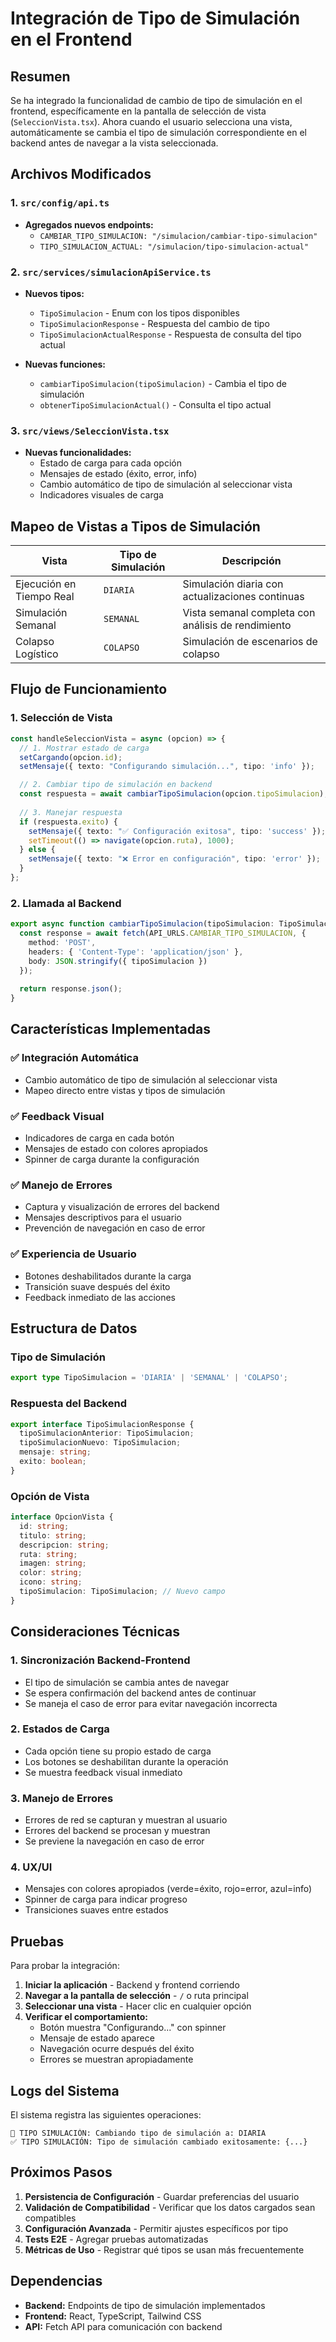 # Integración de Tipo de Simulación en el Frontend

## Resumen

Se ha integrado la funcionalidad de cambio de tipo de simulación en el frontend, específicamente en la pantalla de selección de vista (`SeleccionVista.tsx`). Ahora cuando el usuario selecciona una vista, automáticamente se cambia el tipo de simulación correspondiente en el backend antes de navegar a la vista seleccionada.

## Archivos Modificados

### 1. `src/config/api.ts`
- **Agregados nuevos endpoints:**
  - `CAMBIAR_TIPO_SIMULACION: "/simulacion/cambiar-tipo-simulacion"`
  - `TIPO_SIMULACION_ACTUAL: "/simulacion/tipo-simulacion-actual"`

### 2. `src/services/simulacionApiService.ts`
- **Nuevos tipos:**
  - `TipoSimulacion` - Enum con los tipos disponibles
  - `TipoSimulacionResponse` - Respuesta del cambio de tipo
  - `TipoSimulacionActualResponse` - Respuesta de consulta del tipo actual

- **Nuevas funciones:**
  - `cambiarTipoSimulacion(tipoSimulacion)` - Cambia el tipo de simulación
  - `obtenerTipoSimulacionActual()` - Consulta el tipo actual

### 3. `src/views/SeleccionVista.tsx`
- **Nuevas funcionalidades:**
  - Estado de carga para cada opción
  - Mensajes de estado (éxito, error, info)
  - Cambio automático de tipo de simulación al seleccionar vista
  - Indicadores visuales de carga

## Mapeo de Vistas a Tipos de Simulación

| Vista | Tipo de Simulación | Descripción |
|-------|-------------------|-------------|
| Ejecución en Tiempo Real | `DIARIA` | Simulación diaria con actualizaciones continuas |
| Simulación Semanal | `SEMANAL` | Vista semanal completa con análisis de rendimiento |
| Colapso Logístico | `COLAPSO` | Simulación de escenarios de colapso |

## Flujo de Funcionamiento

### 1. Selección de Vista
```typescript
const handleSeleccionVista = async (opcion) => {
  // 1. Mostrar estado de carga
  setCargando(opcion.id);
  setMensaje({ texto: "Configurando simulación...", tipo: 'info' });

  // 2. Cambiar tipo de simulación en backend
  const respuesta = await cambiarTipoSimulacion(opcion.tipoSimulacion);
  
  // 3. Manejar respuesta
  if (respuesta.exito) {
    setMensaje({ texto: "✅ Configuración exitosa", tipo: 'success' });
    setTimeout(() => navigate(opcion.ruta), 1000);
  } else {
    setMensaje({ texto: "❌ Error en configuración", tipo: 'error' });
  }
};
```

### 2. Llamada al Backend
```typescript
export async function cambiarTipoSimulacion(tipoSimulacion: TipoSimulacion) {
  const response = await fetch(API_URLS.CAMBIAR_TIPO_SIMULACION, {
    method: 'POST',
    headers: { 'Content-Type': 'application/json' },
    body: JSON.stringify({ tipoSimulacion })
  });
  
  return response.json();
}
```

## Características Implementadas

### ✅ Integración Automática
- Cambio automático de tipo de simulación al seleccionar vista
- Mapeo directo entre vistas y tipos de simulación

### ✅ Feedback Visual
- Indicadores de carga en cada botón
- Mensajes de estado con colores apropiados
- Spinner de carga durante la configuración

### ✅ Manejo de Errores
- Captura y visualización de errores del backend
- Mensajes descriptivos para el usuario
- Prevención de navegación en caso de error

### ✅ Experiencia de Usuario
- Botones deshabilitados durante la carga
- Transición suave después del éxito
- Feedback inmediato de las acciones

## Estructura de Datos

### Tipo de Simulación
```typescript
export type TipoSimulacion = 'DIARIA' | 'SEMANAL' | 'COLAPSO';
```

### Respuesta del Backend
```typescript
export interface TipoSimulacionResponse {
  tipoSimulacionAnterior: TipoSimulacion;
  tipoSimulacionNuevo: TipoSimulacion;
  mensaje: string;
  exito: boolean;
}
```

### Opción de Vista
```typescript
interface OpcionVista {
  id: string;
  titulo: string;
  descripcion: string;
  ruta: string;
  imagen: string;
  color: string;
  icono: string;
  tipoSimulacion: TipoSimulacion; // Nuevo campo
}
```

## Consideraciones Técnicas

### 1. **Sincronización Backend-Frontend**
- El tipo de simulación se cambia antes de navegar
- Se espera confirmación del backend antes de continuar
- Se maneja el caso de error para evitar navegación incorrecta

### 2. **Estados de Carga**
- Cada opción tiene su propio estado de carga
- Los botones se deshabilitan durante la operación
- Se muestra feedback visual inmediato

### 3. **Manejo de Errores**
- Errores de red se capturan y muestran al usuario
- Errores del backend se procesan y muestran
- Se previene la navegación en caso de error

### 4. **UX/UI**
- Mensajes con colores apropiados (verde=éxito, rojo=error, azul=info)
- Spinner de carga para indicar progreso
- Transiciones suaves entre estados

## Pruebas

Para probar la integración:

1. **Iniciar la aplicación** - Backend y frontend corriendo
2. **Navegar a la pantalla de selección** - `/` o ruta principal
3. **Seleccionar una vista** - Hacer clic en cualquier opción
4. **Verificar el comportamiento:**
   - Botón muestra "Configurando..." con spinner
   - Mensaje de estado aparece
   - Navegación ocurre después del éxito
   - Errores se muestran apropiadamente

## Logs del Sistema

El sistema registra las siguientes operaciones:

```
🔄 TIPO SIMULACIÓN: Cambiando tipo de simulación a: DIARIA
✅ TIPO SIMULACIÓN: Tipo de simulación cambiado exitosamente: {...}
```

## Próximos Pasos

1. **Persistencia de Configuración** - Guardar preferencias del usuario
2. **Validación de Compatibilidad** - Verificar que los datos cargados sean compatibles
3. **Configuración Avanzada** - Permitir ajustes específicos por tipo
4. **Tests E2E** - Agregar pruebas automatizadas
5. **Métricas de Uso** - Registrar qué tipos se usan más frecuentemente

## Dependencias

- **Backend:** Endpoints de tipo de simulación implementados
- **Frontend:** React, TypeScript, Tailwind CSS
- **API:** Fetch API para comunicación con backend 